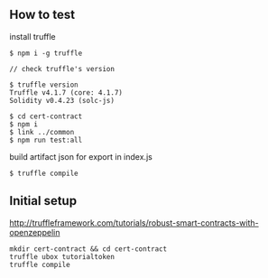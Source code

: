 ## How to test

install truffle

```
$ npm i -g truffle

// check truffle's version

$ truffle version
Truffle v4.1.7 (core: 4.1.7)
Solidity v0.4.23 (solc-js)

$ cd cert-contract
$ npm i
$ link ../common
$ npm run test:all
```

build artifact json for export in index.js

```
$ truffle compile
```


## Initial setup

http://truffleframework.com/tutorials/robust-smart-contracts-with-openzeppelin

```
mkdir cert-contract && cd cert-contract
truffle ubox tutorialtoken
truffle compile
```